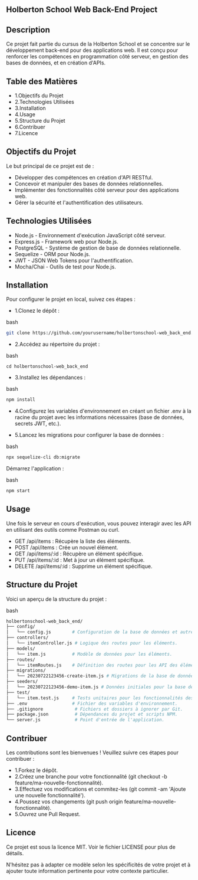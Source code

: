 ## Holberton School Web Back-End Project
## Description
Ce projet fait partie du cursus de la Holberton School et se concentre sur le développement back-end pour des applications web. Il est conçu pour renforcer les compétences en programmation côté serveur, en gestion des bases de données, et en création d'APIs.

## Table des Matières
- 1.Objectifs du Projet
- 2.Technologies Utilisées
- 3.Installation
- 4.Usage
- 5.Structure du Projet
- 6.Contribuer
- 7.Licence
## Objectifs du Projet
Le but principal de ce projet est de :

- Développer des compétences en création d'API RESTful.
- Concevoir et manipuler des bases de données relationnelles.
- Implémenter des fonctionnalités côté serveur pour des applications web.
- Gérer la sécurité et l'authentification des utilisateurs.
## Technologies Utilisées
- Node.js - Environnement d'exécution JavaScript côté serveur.
- Express.js - Framework web pour Node.js.
- PostgreSQL - Système de gestion de base de données relationnelle.
- Sequelize - ORM pour Node.js.
- JWT - JSON Web Tokens pour l'authentification.
- Mocha/Chai - Outils de test pour Node.js.
## Installation
Pour configurer le projet en local, suivez ces étapes :

- 1.Clonez le dépôt :

bash
```bash
git clone https://github.com/yourusername/holbertonschool-web_back_end.git
```
- 2.Accédez au répertoire du projet :

bash
```bahs
cd holbertonschool-web_back_end
```
- 3.Installez les dépendances :

bash
```bash
npm install
```
- 4.Configurez les variables d'environnement en créant un fichier .env à la racine du projet avec les informations nécessaires (base de données, secrets JWT, etc.).

- 5.Lancez les migrations pour configurer la base de données :

bash
```bash
npx sequelize-cli db:migrate
```
Démarrez l'application :

bash
```bash
npm start
```
## Usage
Une fois le serveur en cours d'exécution, vous pouvez interagir avec les API en utilisant des outils comme Postman ou curl.

- GET /api/items : Récupère la liste des éléments.
- POST /api/items : Crée un nouvel élément.
- GET /api/items/:id : Récupère un élément spécifique.
- PUT /api/items/:id : Met à jour un élément spécifique.
- DELETE /api/items/:id : Supprime un élément spécifique.
## Structure du Projet
Voici un aperçu de la structure du projet :

bash
```bash
holbertonschool-web_back_end/
├── config/
│   └── config.js        # Configuration de la base de données et autres paramètres.
├── controllers/
│   └── itemController.js # Logique des routes pour les éléments.
├── models/
│   └── item.js          # Modèle de données pour les éléments.
├── routes/
│   └── itemRoutes.js    # Définition des routes pour les API des éléments.
├── migrations/
│   └── 20230722123456-create-item.js # Migrations de la base de données.
├── seeders/
│   └── 20230722123456-demo-item.js # Données initiales pour la base de données.
├── test/
│   └── item.test.js     # Tests unitaires pour les fonctionnalités des éléments.
├── .env                 # Fichier des variables d'environnement.
├── .gitignore            # Fichiers et dossiers à ignorer par Git.
├── package.json          # Dépendances du projet et scripts NPM.
└── server.js             # Point d'entrée de l'application.
```
## Contribuer
Les contributions sont les bienvenues ! Veuillez suivre ces étapes pour contribuer :

- 1.Forkez le dépôt.
- 2.Créez une branche pour votre fonctionnalité (git checkout -b feature/ma-nouvelle-fonctionnalité).
- 3.Effectuez vos modifications et commitez-les (git commit -am 'Ajoute une nouvelle fonctionnalité').
- 4.Poussez vos changements (git push origin feature/ma-nouvelle-fonctionnalité).
- 5.Ouvrez une Pull Request.
## Licence
Ce projet est sous la licence MIT. Voir le fichier LICENSE pour plus de détails.

N'hésitez pas à adapter ce modèle selon les spécificités de votre projet et à ajouter toute information pertinente pour votre contexte particulier.
